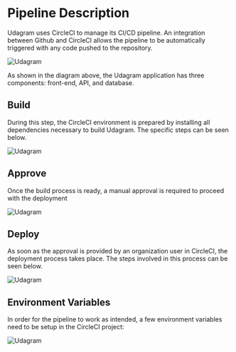 # Pipeline Description

Udagram uses CircleCI to manage its CI/CD pipeline. An integration between Github and CircleCI allows the pipeline to be automatically triggered with any code pushed to the repository.

![Udagram](https://github.com/mauricioschneider/udacity-cicd/blob/master/docs/images/cicd-pipeline-diagram.png?raw=true)

As shown in the diagram above, the Udagram application has three components: front-end, API, and database.

## Build

During this step, the CircleCI environment is prepared by installing all dependencies necessary to build Udagram. The specific steps can be seen below.

![Udagram](https://github.com/mauricioschneider/udacity-cicd/blob/master/docs/images/cicd-build?raw=true)

## Approve

Once the build process is ready, a manual approval is required to proceed with the deployment

![Udagram](https://github.com/mauricioschneider/udacity-cicd/blob/master/docs/images/cicd-approve?raw=true)

## Deploy

As soon as the approval is provided by an organization user in CircleCI, the deployment process takes place. The steps involved in this process can be seen below.

![Udagram](https://github.com/mauricioschneider/udacity-cicd/blob/master/docs/images/cicd-deploy?raw=true)

## Environment Variables

In order for the pipeline to work as intended, a few environment variables need to be setup in the CircleCI project:

![Udagram](https://github.com/mauricioschneider/udacity-cicd/blob/master/docs/images/cicd-env?raw=true)